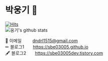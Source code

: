 # 박웅기 👋

<!--
**sbe03005/sbe03005** is a ✨ _special_ ✨ repository because its `README.md` (this file) appears on your GitHub profile.

Here are some ideas to get you started:

- 🔭 I’m currently working on ...
- 🌱 I’m currently learning ...
- 👯 I’m looking to collaborate on ...
- 🤔 I’m looking for help with ...
- 💬 Ask me about ...
- 📫 How to reach me: ...
- 😄 Pronouns: ...
- ⚡ Fun fact: ...
1탭: &nbsp; 
2탭: &ensp; 
4탭: &emsp;
-->


[![Hits](https://hits.seeyoufarm.com/api/count/incr/badge.svg?url=https%3A%2F%2Fgithub.com%2Fsbe03005&count_bg=%2379C83D&title_bg=%23555555&icon=&icon_color=%23E7E7E7&title=hits&edge_flat=false)](https://hits.seeyoufarm.com)
<br/>
![웅기's github stats](https://github-readme-stats.vercel.app/api?username=sbe03005&show_icons=true&theme=tokyonight)

📧 이메일&emsp;&emsp;&ensp;dndrl1515@gmail.com
<br/>
✏ 블로그1&emsp;&emsp;https://sbe03005.github.io
<br/>
🖋 블로그2&emsp;&emsp;https://sbe03005dev.tistory.com

